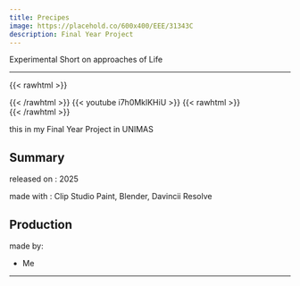 ```yaml
---
title: Precipes
image: https://placehold.co/600x400/EEE/31343C
description: Final Year Project
---
```

Experimental Short on approaches of Life
<!--more-->
---
{{< rawhtml >}}
<div class="py-2">
{{< /rawhtml >}}
{{< youtube i7h0MklKHiU >}}
{{< rawhtml >}}
</div>
{{< /rawhtml >}}

this in my Final Year Project in UNIMAS

## Summary

released on : 2025

made with : Clip Studio Paint, Blender, Davincii Resolve

## Production

made by:
- Me
---